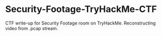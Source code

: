 # Security-Footage-TryHackMe-CTF
CTF write-up for Security Footage room on TryHackMe. Reconstructing video from .pcap stream.
